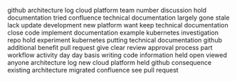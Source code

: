github architecture log cloud platform team number discussion hold documentation tried confluence technical documentation largely gone stale lack update development new platform want keep technical documentation close code implement documentation example kubernetes investigation repo hold experiment kubernetes putting technical documentation github additional benefit pull request give clear review approval process part workflow activity day day basis writing code information held open viewed anyone architecture log new cloud platform held github consequence existing architecture migrated confluence see pull request